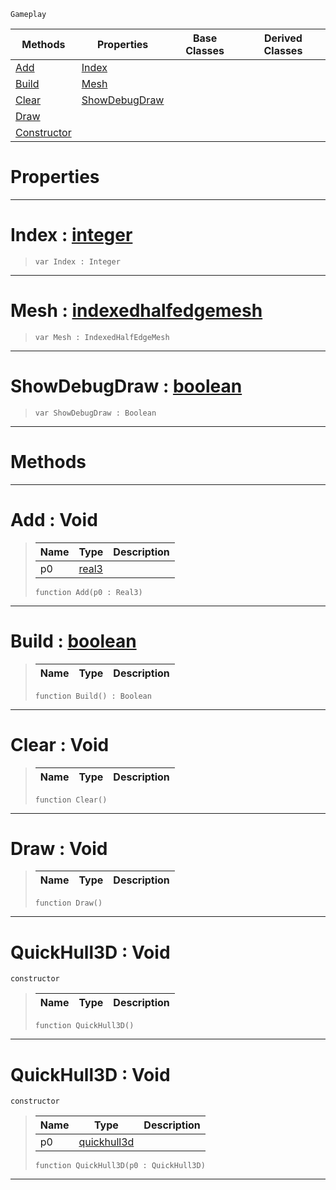  `Gameplay`

|Methods|Properties|Base Classes|Derived Classes|
|---|---|---|---|
|[ Add](https://github.com/PlasmaEngine/PlasmaDocs/tree/master/docs/C%2B%2B/code_reference/class_reference/quickhull3d.markdown#add-void)|[ Index](https://github.com/PlasmaEngine/PlasmaDocs/tree/master/docs/C%2B%2B/code_reference/class_reference/quickhull3d.markdown#index-plasma-engine-docume)| | |
|[ Build](https://github.com/PlasmaEngine/PlasmaDocs/tree/master/docs/C%2B%2B/code_reference/class_reference/quickhull3d.markdown#build-plasma-engine-docume)|[ Mesh](https://github.com/PlasmaEngine/PlasmaDocs/tree/master/docs/C%2B%2B/code_reference/class_reference/quickhull3d.markdown#mesh-plasma-engine-documen)| | |
|[ Clear](https://github.com/PlasmaEngine/PlasmaDocs/tree/master/docs/C%2B%2B/code_reference/class_reference/quickhull3d.markdown#clear-void)|[ ShowDebugDraw](https://github.com/PlasmaEngine/PlasmaDocs/tree/master/docs/C%2B%2B/code_reference/class_reference/quickhull3d.markdown#showdebugdraw-plasma-engin)| | |
|[ Draw](https://github.com/PlasmaEngine/PlasmaDocs/tree/master/docs/C%2B%2B/code_reference/class_reference/quickhull3d.markdown#draw-void)| | | |
|[ Constructor](https://github.com/PlasmaEngine/PlasmaDocs/tree/master/docs/C%2B%2B/code_reference/class_reference/quickhull3d.markdown#quickhull3d-void)| | | |


 #  Properties


---  
 #  Index : [integer](https://github.com/PlasmaEngine/PlasmaDocs/tree/master/docs/C%2B%2B/code_reference/lightning_base_types/integer.markdown)

> 
> ``` lang=cpp, name=Lightning
> var Index : Integer


---  
 #  Mesh : [indexedhalfedgemesh](https://github.com/PlasmaEngine/PlasmaDocs/tree/master/docs/C%2B%2B/code_reference/class_reference/indexedhalfedgemesh.markdown)

> 
> ``` lang=cpp, name=Lightning
> var Mesh : IndexedHalfEdgeMesh


---  
 #  ShowDebugDraw : [boolean](https://github.com/PlasmaEngine/PlasmaDocs/tree/master/docs/C%2B%2B/code_reference/lightning_base_types/boolean.markdown)

> 
> ``` lang=cpp, name=Lightning
> var ShowDebugDraw : Boolean


---  
 #  Methods


---  
 #  Add : Void

> 
> |Name|Type|Description|
> |---|---|---|
> |p0|[real3](https://github.com/PlasmaEngine/PlasmaDocs/tree/master/docs/C%2B%2B/code_reference/lightning_base_types/real3.markdown)| |
> ``` lang=cpp, name=Lightning
> function Add(p0 : Real3)
> ``` 


---  
 #  Build : [boolean](https://github.com/PlasmaEngine/PlasmaDocs/tree/master/docs/C%2B%2B/code_reference/lightning_base_types/boolean.markdown)

> 
> |Name|Type|Description|
> |---|---|---|
> ``` lang=cpp, name=Lightning
> function Build() : Boolean
> ``` 


---  
 #  Clear : Void

> 
> |Name|Type|Description|
> |---|---|---|
> ``` lang=cpp, name=Lightning
> function Clear()
> ``` 


---  
 #  Draw : Void

> 
> |Name|Type|Description|
> |---|---|---|
> ``` lang=cpp, name=Lightning
> function Draw()
> ``` 


---  
 #  QuickHull3D : Void

 `constructor`

> 
> |Name|Type|Description|
> |---|---|---|
> ``` lang=cpp, name=Lightning
> function QuickHull3D()
> ``` 


---  
 #  QuickHull3D : Void

 `constructor`

> 
> |Name|Type|Description|
> |---|---|---|
> |p0|[quickhull3d](https://github.com/PlasmaEngine/PlasmaDocs/tree/master/docs/C%2B%2B/code_reference/class_reference/quickhull3d.markdown)| |
> ``` lang=cpp, name=Lightning
> function QuickHull3D(p0 : QuickHull3D)
> ``` 


---  
 

 